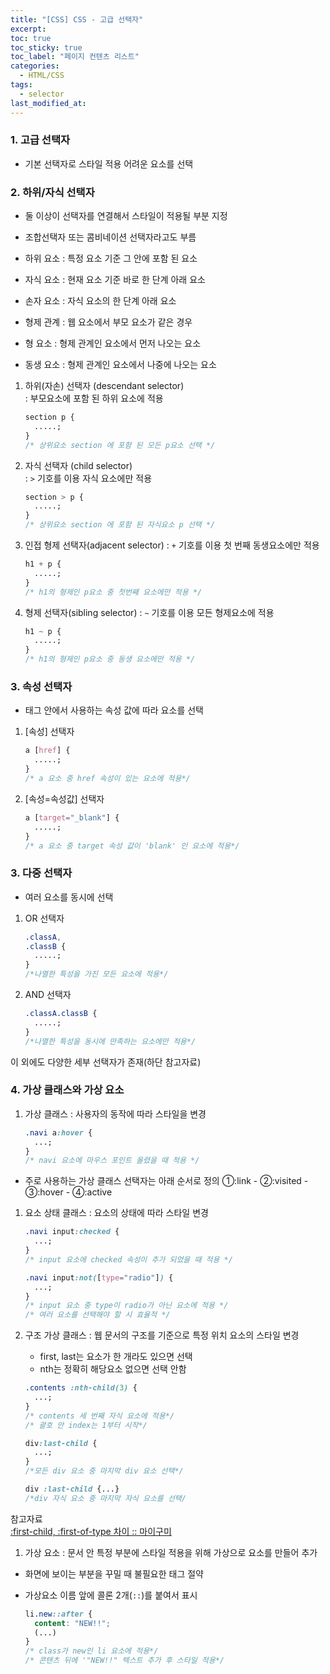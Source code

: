 ```yaml
---
title: "[CSS] CSS - 고급 선택자"
excerpt:
toc: true
toc_sticky: true
toc_label: "페이지 컨텐츠 리스트"
categories:
  - HTML/CSS
tags:
  - selector
last_modified_at:
---
```


### **1. 고급 선택자**

- 기본 선택자로 스타일 적용 어려운 요소를 선택

### **2. 하위/자식 선택자**

- 둘 이상이 선택자를 연결해서 스타일이 적용될 부분 지정
- 조합선택자 또는 콤비네이션 선택자라고도 부름

- 하위 요소 : 특정 요소 기준 그 안에 포함 된 요소
- 자식 요소 : 현재 요소 기준 바로 한 단계 아래 요소
- 손자 요소 : 자식 요소의 한 단계 아래 요소

- 형제 관계 : 웹 요소에서 부모 요소가 같은 경우
- 형 요소 : 형제 관계인 요소에서 먼저 나오는 요소
- 동생 요소 : 형제 관계인 요소에서 나중에 나오는 요소

1. 하위(자손) 선택자 (descendant selector)  
   : 부모요소에 포함 된 하위 요소에 적용

   ```css
   section p {
     .....;
   }
   /* 상위요소 section 에 포함 된 모든 p요소 선택 */
   ```

2. 자식 선택자 (child selector)  
   : `>` 기호를 이용 자식 요소에만 적용

   ```css
   section > p {
     .....;
   }
   /* 상위요소 section 에 포함 된 자식요소 p 선택 */
   ```

3. 인접 형제 선택자(adjacent selector)
   : `+` 기호를 이용 첫 번째 동생요소에만 적용

   ```css
   h1 + p {
     .....;
   }
   /* h1의 형제인 p요소 중 첫번째 요소에만 적용 */
   ```

4. 형제 선택자(sibling selector)
   : `~` 기호를 이용 모든 형제요소에 적용

   ```css
   h1 ~ p {
     .....;
   }
   /* h1의 형제인 p요소 중 동생 요소에만 적용 */
   ```

### **3. 속성 선택자**

- 태그 안에서 사용하는 속성 값에 따라 요소를 선택

1. [속성] 선택자

   ```css
   a [href] {
     .....;
   }
   /* a 요소 중 href 속성이 있는 요소에 적용*/
   ```

2. [속성=속성값] 선택자

   ```css
   a [target="_blank"] {
     .....;
   }
   /* a 요소 중 target 속성 값이 'blank' 인 요소에 적용*/
   ```

### **3. 다중 선택자**

- 여러 요소를 동시에 선택

1. OR 선택자

   ```css
   .classA,
   .classB {
     .....;
   }
   /*나열한 특성을 가진 모든 요소에 적용*/
   ```

2. AND 선택자

   ```css
   .classA.classB {
     .....;
   }
   /*나열한 특성을 동시에 만족하는 요소에만 적용*/
   ```

이 외에도 다양한 세부 선택자가 존재(하단 참고자료)

### **4. 가상 클래스와 가상 요소**

1. 가상 클래스 : 사용자의 동작에 따라 스타일을 변경

   ```css
   .navi a:hover {
     ...;
   }
   /* navi 요소에 마우스 포인트 올렸을 때 적용 */
   ```

- 주로 사용하는 가상 클래스 선택자는 아래 순서로 정의
  ①:link - ②:visited - ③:hover - ④:active

1. 요소 상태 클래스 : 요소의 상태에 따라 스타일 변경

   ```css
   .navi input:checked {
     ...;
   }
   /* input 요소에 checked 속성이 추가 되었을 때 적용 */
   ```

   ```css
   .navi input:not([type="radio"]) {
     ...;
   }
   /* input 요소 중 type이 radio가 아닌 요소에 적용 */
   /* 여러 요소를 선택해야 할 시 효율적 */
   ```

2. 구조 가상 클래스 : 웹 문서의 구조를 기준으로 특정 위치 요소의 스타일 변경

   - first, last는 요소가 한 개라도 있으면 선택
   - nth는 정확히 해당요소 없으면 선택 안함

   ```css
   .contents :nth-child(3) {
     ...;
   }
   /* contents 세 번째 자식 요소에 적용*/
   /* 괄호 안 index는 1부터 시작*/
   ```

   ```css
   div:last-child {
     ...;
   }
   /*모든 div 요소 중 마지막 div 요소 선택*/
   ```

   ```css
   div :last-child {...}
   /*div 자식 요소 중 마지막 자식 요소를 선택/
   ```

참고자료  
[:first-child, :first-of-type 차이 :: 마이구미](https://mygumi.tistory.com/342#:~:text=%3Afirst%2Dchild%20%3D%3E%20%ED%98%95%EC%A0%9C,%EC%9D%98%20%EC%9A%94%EC%86%8C%EB%9D%BC%EA%B3%A0%20%EB%B3%B4%EB%A9%B4%20%EB%90%9C%EB%8B%A4.)

1. 가상 요소 : 문서 안 특정 부분에 스타일 적용을 위해 가상으로 요소를 만들어 추가

- 화면에 보이는 부분을 꾸밀 때 불필요한 태그 절약
- 가상요소 이름 앞에 콜론 2개(`::`)를 붙여서 표시

  ```css
  li.new::after {
    content: "NEW!!";
    (...)
  }
  /* class가 new인 li 요소에 적용*/
  /* 콘텐츠 뒤에 '"NEW!!" 텍스트 추가 후 스타일 적용*/
  ```
